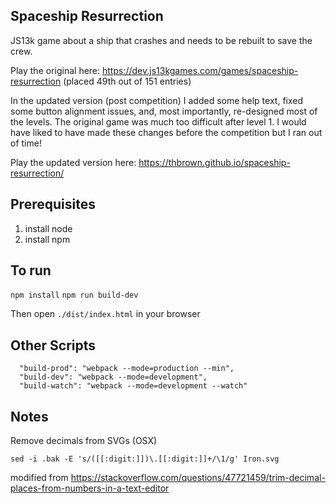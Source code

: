 ## Spaceship Resurrection

JS13k game about a ship that crashes and needs to be rebuilt to save the crew.

Play the original here: https://dev.js13kgames.com/games/spaceship-resurrection (placed 49th out of 151 entries)

In the updated version (post competition) I added some help text, fixed some button alignment issues, and, most importantly, re-designed most of the levels. The original game was much too difficult after level 1. I would have liked to have made these changes before the competition but I ran out of time!

Play the updated version here: https://thbrown.github.io/spaceship-resurrection/

## Prerequisites

1. install node
2. install npm

## To run

`npm install`
`npm run build-dev`

Then open `./dist/index.html` in your browser

## Other Scripts

```
  "build-prod": "webpack --mode=production --min",
  "build-dev": "webpack --mode=development",
  "build-watch": "webpack --mode=development --watch"
```

## Notes

Remove decimals from SVGs (OSX)

```
sed -i .bak -E 's/([[:digit:]])\.[[:digit:]]+/\1/g' Iron.svg
```

modified from https://stackoverflow.com/questions/47721459/trim-decimal-places-from-numbers-in-a-text-editor

